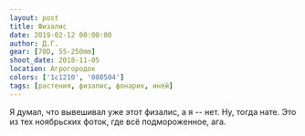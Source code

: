 ```yaml
---
layout: post
title: Физалис
date: 2019-02-12 00:00:00
author: Д.Г.
gear: [70D, 55-250mm]
shoot_date: 2018-11-05
location: Агрогородок
colors: ['1c1210', '080504']
tags: [растения, физалис, фонарик, иней]
---
```

Я думал, что вывешивал уже этот физалис, а я -- нет. Ну, тогда нате. Это из тех ноябрьских фоток, где всё подмороженное, ага.
